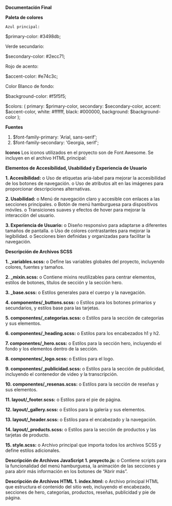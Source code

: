 **Documentación Final**

**Paleta de colores**

`Azul principal:`

$primary-color: #3498db;

Verde secundario:

$secondary-color: #2ecc71;

Rojo de acento:

$accent-color: #e74c3c;

Color Blanco de fondo:

$background-color: #f5f5f5;

$colors: (
  primary: $primary-color,
  secondary: $secondary-color,
  accent: $accent-color,
  white: #ffffff,
  black: #000000,
  background: $background-color
  );


**Fuentes**
1.	$font-family-primary: 'Arial, sans-serif';
2.	$font-family-secondary: 'Georgia, serif';



**Iconos**
Los iconos utilizados en el proyecto son de Font Awesome. Se incluyen en el archivo HTML principal:
<link rel="stylesheet" href="https://cdnjs.cloudflare.com/ajax/libs/font-awesome/6.0.0-beta3/css/all.min.css">



**Elementos de Accesibilidad, Usabilidad y Experiencia de Usuario**

**1.	Accesibilidad:**
o	Uso de etiquetas aria-label para mejorar la accesibilidad de los botones de navegación.
o	Uso de atributos alt en las imágenes para proporcionar descripciones alternativas.

**2.	Usabilidad:**
o	Menú de navegación claro y accesible con enlaces a las secciones principales.
o	Botón de menú hamburguesa para dispositivos móviles.
o	Transiciones suaves y efectos de hover para mejorar la interacción del usuario.

**3.	Experiencia de Usuario:**
o	Diseño responsivo para adaptarse a diferentes tamaños de pantalla.
o	Uso de colores contrastantes para mejorar la legibilidad.
o	Secciones bien definidas y organizadas para facilitar la navegación.

**Descripción de Archivos SCSS**

**1.	_variables.scss:**
o	Define las variables globales del proyecto, incluyendo colores, fuentes y tamaños.

**2.	_mixin.scss:**
o	Contiene mixins reutilizables para centrar elementos, estilos de botones, títulos de sección y la sección hero.

**3.	_base.scss:**
o	Estilos generales para el cuerpo y la navegación.

**4.	componentes/_buttons.scss:**
o	Estilos para los botones primarios y secundarios, y estilos base para las tarjetas.

**5.	componentes/_categorias.scss:**
o	Estilos para la sección de categorías y sus elementos.

**6.	componentes/_heading.scss:**
o	Estilos para los encabezados h1 y h2.

**7.	componentes/_hero.scss:**
o	Estilos para la sección hero, incluyendo el fondo y los elementos dentro de la sección.

**8.	componentes/_logo.scss:**
o	Estilos para el logo.

**9.	componentes/_publicidad.scss:**
o	Estilos para la sección de publicidad, incluyendo el contenedor de video y la transcripción.

**10.	componentes/_resenas.scss:**
o	Estilos para la sección de reseñas y sus elementos.

**11.	layout/_footer.scss:**
o	Estilos para el pie de página.

**12.	layout/_gallery.scss:**
o	Estilos para la galería y sus elementos.

**13.	layout/_header.scss:**
o	Estilos para el encabezado y la navegación.

**14.	layout/_products.scss:**
o	Estilos para la sección de productos y las tarjetas de producto.

**15.	style.scss:**
o	Archivo principal que importa todos los archivos SCSS y define estilos adicionales.


**Descripción de Archivos JavaScript**
**1.	proyecto.js:**
o	Contiene scripts para la funcionalidad del menú hamburguesa, la animación de las secciones y para abrir más información en los botones de “Abrir más”.


**Descripción de Archivos HTML**
**1.	index.html:**
o	Archivo principal HTML que estructura el contenido del sitio web, incluyendo el encabezado, secciones de hero, categorías, productos, reseñas, publicidad y pie de página.

